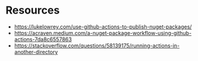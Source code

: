 # Resources

- https://lukelowrey.com/use-github-actions-to-publish-nuget-packages/
- https://acraven.medium.com/a-nuget-package-workflow-using-github-actions-7da8c6557863
- https://stackoverflow.com/questions/58139175/running-actions-in-another-directory
